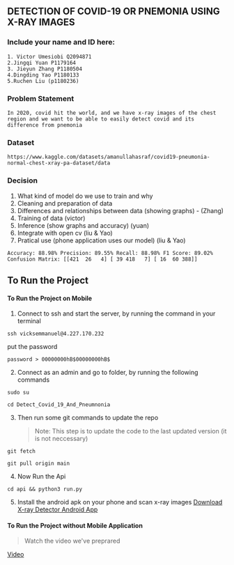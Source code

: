 <!-- @format -->

## DETECTION OF COVID-19 OR PNEMONIA USING X-RAY IMAGES

### Include your name and ID here:

    1. Victor Umesiobi Q2094871
    2.Jingqi Yuan P1179164
    3. Jieyun Zhang P1180504
    4.Dingding Yao P1180133
    5.Ruchen Liu (p1180236)

### Problem Statement

`In 2020, covid hit the world, and we have x-ray images of the chest region and we want to be able to easily detect covid and its difference from pnemonia`

### Dataset

`https://www.kaggle.com/datasets/amanullahasraf/covid19-pneumonia-normal-chest-xray-pa-dataset/data`

### Decision

1.  What kind of model do we use to train and why
2.  Cleaning and preparation of data
3.  Differences and relationships between data (showing graphs) - (Zhang)
4.  Training of data (victor)
5.  Inference (show graphs and accuracy) (yuan)
6.  Integrate with open cv (liu & Yao)
7.  Pratical use (phone application uses our model) (liu & Yao)

`Accuracy: 88.98%
Precision: 89.55%
Recall: 88.98%
F1 Score: 89.02%
Confusion Matrix:
[[421  26   4]
 [ 39 418   7]
 [ 16  60 388]]`

## To Run the Project

#### To Run the Project on Mobile

1. Connect to ssh and start the server, by running the command in your terminal

```
ssh vicksemmanuel@4.227.170.232
```

put the password

```
password > 00000000hB$00000000hB$
```

2. Connect as an admin and go to folder, by running the following commands

```
sudo su
```

```
cd Detect_Covid_19_And_Pneumnonia
```

3. Then run some git commands to update the repo
   > Note: This step is to update the code to the last updated version (it is not neccessary)

```
git fetch
```

```
git pull origin main
```

4. Now Run the Api

```
cd api && python3 run.py
```

5. Install the android apk on your phone and scan x-ray images [Download X-ray Detector Android App](https://expo.dev/artifacts/eas/xkhSvmGsrMQyzcvhCLc3jc.apk)

#### To Run the Project without Mobile Application

> Watch the video we've preprared

[Video](https://www.loom.com/share/73d5cc3eefdf4950a2d980f27ea4fc20?sid=7b87fc1e-ad77-4eaf-8baf-252320615f56)
